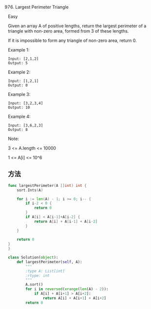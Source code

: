 976. Largest Perimeter Triangle


Easy


Given an array A of positive lengths, return the largest perimeter of a triangle with non-zero area, formed from 3 of these lengths.

If it is impossible to form any triangle of non-zero area, return 0.

 

Example 1:
```
Input: [2,1,2]
Output: 5
```


Example 2:
```
Input: [1,2,1]
Output: 0
```

Example 3:

```
Input: [3,2,3,4]
Output: 10
```


Example 4:

```
Input: [3,6,2,3]
Output: 8
```
 

Note:

3 <= A.length <= 10000

1 <= A[i] <= 10^6

## 方法

```go
func largestPerimeter(A []int) int {
    sort.Ints(A)

	for i := len(A) - 1; i >= 0; i-- {
		if i-2 < 0 {
			return 0
		}
		if A[i] < A[i-1]+A[i-2] {
			return A[i] + A[i-1] + A[i-2]
		}
	}
    
	return 0
}
}
```


```python
class Solution(object):
    def largestPerimeter(self, A):
        """
        :type A: List[int]
        :rtype: int
        """
        A.sort()
        for i in reversed(xrange(len(A) - 2)):
            if A[i] + A[i+1] > A[i+2]:
                return A[i] + A[i+1] + A[i+2]
        return 0
```